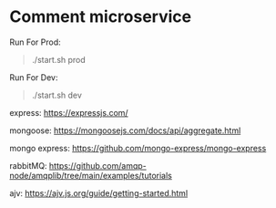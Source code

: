 # Comment microservice

Run For Prod:
> ./start.sh prod

 Run For Dev:
> ./start.sh dev

express: https://expressjs.com/

mongoose: https://mongoosejs.com/docs/api/aggregate.html

mongo express: https://github.com/mongo-express/mongo-express

rabbitMQ: https://github.com/amqp-node/amqplib/tree/main/examples/tutorials

ajv: https://ajv.js.org/guide/getting-started.html